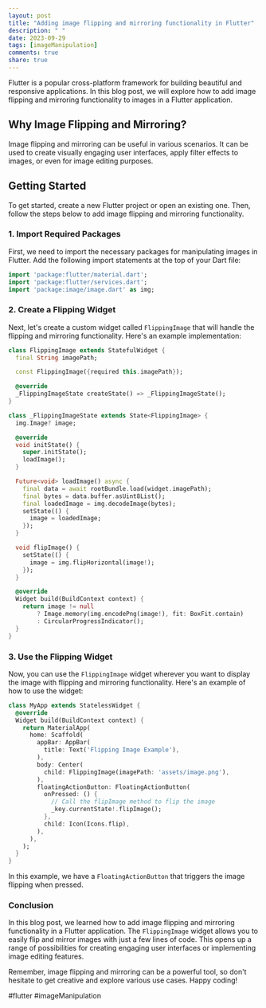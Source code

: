 ```yaml
---
layout: post
title: "Adding image flipping and mirroring functionality in Flutter"
description: " "
date: 2023-09-29
tags: [imageManipulation]
comments: true
share: true
---
```


Flutter is a popular cross-platform framework for building beautiful and responsive applications. In this blog post, we will explore how to add image flipping and mirroring functionality to images in a Flutter application.

## Why Image Flipping and Mirroring?

Image flipping and mirroring can be useful in various scenarios. It can be used to create visually engaging user interfaces, apply filter effects to images, or even for image editing purposes.

## Getting Started

To get started, create a new Flutter project or open an existing one. Then, follow the steps below to add image flipping and mirroring functionality.

### 1. Import Required Packages

First, we need to import the necessary packages for manipulating images in Flutter. Add the following import statements at the top of your Dart file:

```dart
import 'package:flutter/material.dart';
import 'package:flutter/services.dart';
import 'package:image/image.dart' as img;
```

### 2. Create a Flipping Widget

Next, let's create a custom widget called `FlippingImage` that will handle the flipping and mirroring functionality. Here's an example implementation:

```dart
class FlippingImage extends StatefulWidget {
  final String imagePath;

  const FlippingImage({required this.imagePath});

  @override
  _FlippingImageState createState() => _FlippingImageState();
}

class _FlippingImageState extends State<FlippingImage> {
  img.Image? image;

  @override
  void initState() {
    super.initState();
    loadImage();
  }

  Future<void> loadImage() async {
    final data = await rootBundle.load(widget.imagePath);
    final bytes = data.buffer.asUint8List();
    final loadedImage = img.decodeImage(bytes);
    setState(() {
      image = loadedImage;
    });
  }

  void flipImage() {
    setState(() {
      image = img.flipHorizontal(image!);
    });
  }

  @override
  Widget build(BuildContext context) {
    return image != null
        ? Image.memory(img.encodePng(image!), fit: BoxFit.contain)
        : CircularProgressIndicator();
  }
}
```

### 3. Use the Flipping Widget

Now, you can use the `FlippingImage` widget wherever you want to display the image with flipping and mirroring functionality. Here's an example of how to use the widget:

```dart
class MyApp extends StatelessWidget {
  @override
  Widget build(BuildContext context) {
    return MaterialApp(
      home: Scaffold(
        appBar: AppBar(
          title: Text('Flipping Image Example'),
        ),
        body: Center(
          child: FlippingImage(imagePath: 'assets/image.png'),
        ),
        floatingActionButton: FloatingActionButton(
          onPressed: () {
            // Call the flipImage method to flip the image
            _key.currentState!.flipImage();
          },
          child: Icon(Icons.flip),
        ),
      ),
    );
  }
}
```

In this example, we have a `FloatingActionButton` that triggers the image flipping when pressed.

### Conclusion

In this blog post, we learned how to add image flipping and mirroring functionality in a Flutter application. The `FlippingImage` widget allows you to easily flip and mirror images with just a few lines of code. This opens up a range of possibilities for creating engaging user interfaces or implementing image editing features.

Remember, image flipping and mirroring can be a powerful tool, so don't hesitate to get creative and explore various use cases. Happy coding!

#flutter #imageManipulation